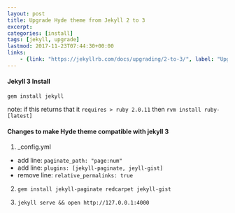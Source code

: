 ```yaml
---
layout: post
title: Upgrade Hyde theme from Jekyll 2 to 3
excerpt: 
categories: [install]
tags: [jekyll, upgrade]
lastmod: 2017-11-23T07:44:30+00:00
links:
    - {link: "https://jekyllrb.com/docs/upgrading/2-to-3/", label: "Upgrading from 2.x to 3.x"}        
---
```


#### Jekyll 3 Install 
`gem install jekyll`

note: if this returns that it `requires > ruby 2.0.11` then 
`rvm install ruby-[latest]`

#### Changes to make Hyde theme compatible with jekyll 3

1. _config.yml  

- add line: `paginate_path: "page:num"`
- add line: `plugins: [jekyll-paginate, jeyll-gist]`
- remove line: `relative_permalinks: true`

2. `gem install jekyll-paginate redcarpet jekyll-gist`

3. `jekyll serve && open http://127.0.0.1:4000`

